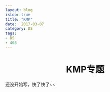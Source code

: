 ```yaml
---
layout: blog
istop: true
title: "KMP"
date:  2017-03-07
category: DS
tags:
- DS
- 408
---
```

 
# <center>KMP专题</center>

还没开始写，快了快了~~